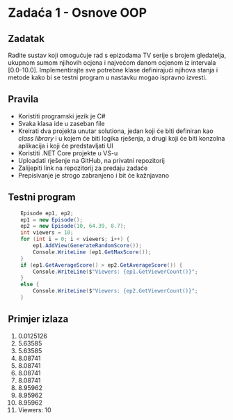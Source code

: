 # Zadaća 1 - Osnove OOP

## Zadatak

Radite sustav koji omogućuje rad s epizodama TV serije s brojem gledatelja, ukupnom sumom njihovih ocjena i najvećom danom ocjenom iz intervala [0.0-10.0]. Implementirajte sve potrebne klase definirajući njihova stanja i metode kako bi se testni program u nastavku mogao ispravno izvesti.

## Pravila

* Koristiti programski jezik je C#
* Svaka klasa ide u zaseban file
* Kreirati dva projekta unutar solutiona, jedan koji će biti definiran kao *class library* i u kojem će biti logika rješenja, a drugi koji će biti konzolna aplikacija i koji će predstavljati UI
* Koristiti .NET Core projekte u VS-u
* Uploadati rješenje na GitHub, na privatni repozitorij
* Zalijepiti link na repozitorij za predaju zadaće
* Prepisivanje je strogo zabranjeno i bit će kažnjavano

## Testni program

```c#	
	Episode ep1, ep2;	
	ep1 = new Episode();
	ep2 = new Episode(10, 64.39, 8.7);
	int viewers = 10;
	for (int i = 0; i < viewers; i++) {
		ep1.AddView(GenerateRandomScore());
		Console.WriteLine (ep1.GetMaxScore());
	}
	if (ep1.GetAverageScore() > ep2.GetAverageScore()) {
		Console.WriteLine($"Viewers: {ep1.GetViewerCount()}";
	}
	else {
		Console.WriteLine($"Viewers: {ep2.GetViewerCount()}";
	}
```

## Primjer izlaza

1.	0.0125126
2.	5.63585
3.	5.63585
4.	8.08741
5.	8.08741
6.	8.08741
7.	8.08741
8.	8.95962
9.	8.95962
10.	8.95962
11.	Viewers: 10
